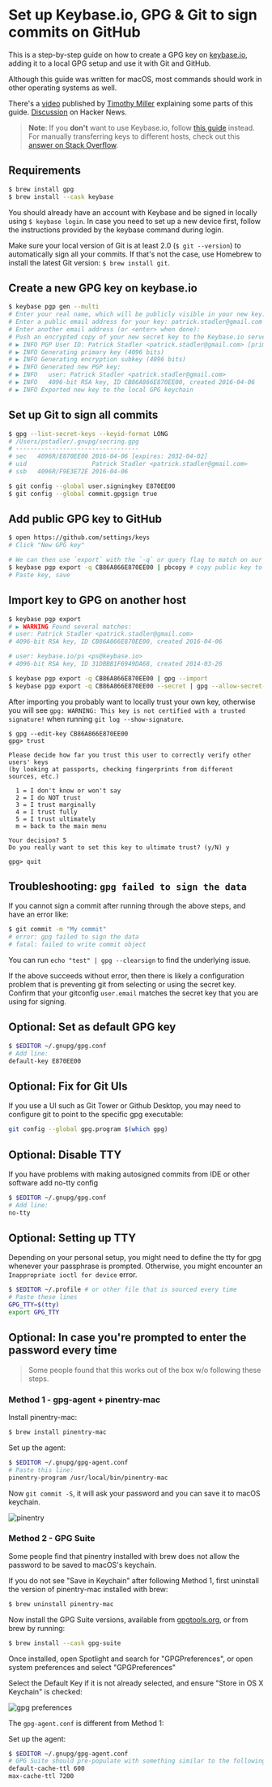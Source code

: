 # Set up Keybase.io, GPG & Git to sign commits on GitHub

This is a step-by-step guide on how to create a GPG key on [keybase.io](https://keybase.io), adding it to a local GPG setup and use it with Git and GitHub.

Although this guide was written for macOS, most commands should work in other operating systems as well.

There's a [video](https://www.youtube.com/watch?v=4V-7KnhcrbY) published by [Timothy Miller](https://github.com/tjacobdesign) explaining some parts of this guide. [Discussion](https://news.ycombinator.com/item?id=12289481) on Hacker News. 

> **Note**: If you **don't** want to use Keybase.io, follow [this guide][1] instead.
> For manually transferring keys to different hosts, check out this [answer on Stack Overflow][2].

[1]: https://help.github.com/articles/generating-a-new-gpg-key/
[2]: https://stackoverflow.com/a/3176373/571227

## Requirements

```sh
$ brew install gpg
$ brew install --cask keybase
```

You should already have an account with Keybase and be signed in locally using `$ keybase login`. In case you need to set up a new device first, follow the instructions provided by the keybase command during login.

Make sure your local version of Git is at least 2.0 (`$ git --version`) to automatically sign all your commits. If that's not the case, use Homebrew to install the latest Git version: `$ brew install git`.

## Create a new GPG key on keybase.io

```sh
$ keybase pgp gen --multi
# Enter your real name, which will be publicly visible in your new key: Patrick Stadler
# Enter a public email address for your key: patrick.stadler@gmail.com
# Enter another email address (or <enter> when done):
# Push an encrypted copy of your new secret key to the Keybase.io server? [Y/n] Y
# ▶ INFO PGP User ID: Patrick Stadler <patrick.stadler@gmail.com> [primary]
# ▶ INFO Generating primary key (4096 bits)
# ▶ INFO Generating encryption subkey (4096 bits)
# ▶ INFO Generated new PGP key:
# ▶ INFO   user: Patrick Stadler <patrick.stadler@gmail.com>
# ▶ INFO   4096-bit RSA key, ID CB86A866E870EE00, created 2016-04-06
# ▶ INFO Exported new key to the local GPG keychain
```

## Set up Git to sign all commits

```sh
$ gpg --list-secret-keys --keyid-format LONG
# /Users/pstadler/.gnupg/secring.gpg
# ----------------------------------
# sec   4096R/E870EE00 2016-04-06 [expires: 2032-04-02]
# uid                  Patrick Stadler <patrick.stadler@gmail.com>
# ssb   4096R/F9E3E72E 2016-04-06

$ git config --global user.signingkey E870EE00
$ git config --global commit.gpgsign true
```

## Add public GPG key to GitHub

```sh
$ open https://github.com/settings/keys
# Click "New GPG key"

# We can then use `export` with the `-q` or query flag to match on our key (the first 16 characters should do..) 
$ keybase pgp export -q CB86A866E870EE00 | pbcopy # copy public key to clipboard
# Paste key, save
```

## Import key to GPG on another host

```sh
$ keybase pgp export
# ▶ WARNING Found several matches:
# user: Patrick Stadler <patrick.stadler@gmail.com>
# 4096-bit RSA key, ID CB86A866E870EE00, created 2016-04-06

# user: keybase.io/ps <ps@keybase.io>
# 4096-bit RSA key, ID 31DBBB1F6949DA68, created 2014-03-26

$ keybase pgp export -q CB86A866E870EE00 | gpg --import
$ keybase pgp export -q CB86A866E870EE00 --secret | gpg --allow-secret-key-import --import
```

After importing you probably want to locally trust your own key, otherwise you will see
`gpg: WARNING: This key is not certified with a trusted signature!` when running `git log --show-signature`.

```
$ gpg --edit-key CB86A866E870EE00
gpg> trust

Please decide how far you trust this user to correctly verify other users' keys
(by looking at passports, checking fingerprints from different sources, etc.)

  1 = I don't know or won't say
  2 = I do NOT trust
  3 = I trust marginally
  4 = I trust fully
  5 = I trust ultimately
  m = back to the main menu

Your decision? 5
Do you really want to set this key to ultimate trust? (y/N) y

gpg> quit
```

## Troubleshooting: `gpg failed to sign the data`

If you cannot sign a commit after running through the above steps, and have an error like:

```sh
$ git commit -m "My commit"
# error: gpg failed to sign the data
# fatal: failed to write commit object
```

You can run `echo "test" | gpg --clearsign` to find the underlying issue.

If the above succeeds without error, then there is likely a configuration problem that is preventing git from selecting or using the secret key.  Confirm that your gitconfig `user.email` matches the secret key that you are using for signing.

## Optional: Set as default GPG key

```sh
$ $EDITOR ~/.gnupg/gpg.conf
# Add line:
default-key E870EE00
```

## Optional: Fix for Git UIs

If you use a UI such as Git Tower or Github Desktop, you may need to configure git to point to the specific gpg executable:
```sh
git config --global gpg.program $(which gpg)
```

## Optional: Disable TTY
If you have problems with making autosigned commits from IDE or other software add no-tty config
```sh
$ $EDITOR ~/.gnupg/gpg.conf
# Add line:
no-tty
```

## Optional: Setting up TTY  
Depending on your personal setup, you might need to define the tty for gpg
whenever your passphrase is prompted. Otherwise, you might encounter an `Inappropriate
ioctl for device` error.
```sh
$ $EDITOR ~/.profile # or other file that is sourced every time
# Paste these lines
GPG_TTY=$(tty)
export GPG_TTY
```

## Optional: In case you're prompted to enter the password every time

> Some people found that this works out of the box w/o following these steps.

### Method 1 - gpg-agent + pinentry-mac

Install pinentry-mac:

```sh
$ brew install pinentry-mac
```

Set up the agent:

```sh
$ $EDITOR ~/.gnupg/gpg-agent.conf
# Paste this line:
pinentry-program /usr/local/bin/pinentry-mac
```

Now `git commit -S`, it will ask your password and you can save it to macOS
keychain.

![pinentry](img/pinentry.png)

### Method 2 - GPG Suite

Some people find that pinentry installed with brew does not allow the password to be saved to macOS's keychain.

If you do not see "Save in Keychain" after following Method 1, first uninstall the version of pinentry-mac installed with brew:

```sh
$ brew uninstall pinentry-mac
```

Now install the GPG Suite versions, available from [gpgtools.org](https://gpgtools.org/#gpgsuite), or from brew by running:

```sh
$ brew install --cask gpg-suite
```

Once installed, open Spotlight and search for "GPGPreferences", or open system preferences and select "GPGPreferences"

Select the Default Key if it is not already selected, and ensure "Store in OS X Keychain" is checked:

![gpg preferences](img/gpg-preferences.png)

The `gpg-agent.conf` is different from Method 1:

Set up the agent:

```sh
$ $EDITOR ~/.gnupg/gpg-agent.conf
# GPG Suite should pre-populate with something similar to the following:
default-cache-ttl 600
max-cache-ttl 7200
```
